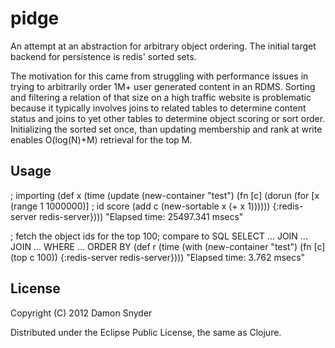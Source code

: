 # pidge

An attempt at an abstraction for arbitrary object ordering. The initial target backend for persistence is 
redis' sorted sets. 

The motivation for this came from struggling with performance issues in trying to arbitrarily order 1M+ 
user generated content in an RDMS. Sorting and filtering a relation of that size on a high traffic website is problematic 
because it typically involves joins to related tables to determine content status and joins to yet other tables to determine
object scoring or sort order. Initializing the sorted set once, than updating membership and rank at write enables O(log(N)+M) 
retrieval for the top M.




## Usage

  ; importing
  (def x 
    (time 
      (update 
        (new-container "test") 
        (fn [c] (dorun 
                  (for [x (range 1 1000000)] 
                    ;                   id  score
                    (add c (new-sortable x (+ x 1)))))) 
        {:redis-server redis-server})))
  "Elapsed time: 25497.341 msecs"

  ; fetch the object ids for the top 100; compare to SQL SELECT ... JOIN ... JOIN ... WHERE ... ORDER BY
  (def r 
    (time 
      (with (new-container "test") 
            (fn [c] (top c 100)) 
            {:redis-server redis-server})))
  "Elapsed time: 3.762 msecs"

## License

Copyright (C) 2012 Damon Snyder 

Distributed under the Eclipse Public License, the same as Clojure.
